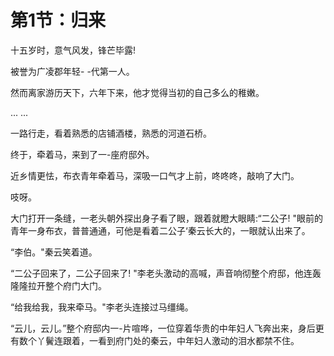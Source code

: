 # 第1节：归来

十五岁时，意气风发，锋芒毕露!

被誉为广凌郡年轻- -代第一人。

然而离家游历天下，六年下来，他才觉得当初的自己多么的稚嫩。

... ...

一路行走，看着熟悉的店铺酒楼，熟悉的河道石桥。

终于，牵着马，来到了一-座府邸外。

近乡情更怯，布衣青年牵着马，深吸一口气才上前，咚咚咚，敲响了大门。

吱呀。

大门打开一条缝，一老头朝外探出身子看了眼，跟着就瞪大眼睛:“二公子! "眼前的青年一身布衣，普普通通，可他是看着二公子‘秦云长大的，一眼就认出来了。

“李伯。"秦云笑着道。

“二公子回来了，二公子回来了! "李老头激动的高喊，声音响彻整个府邸，他连轰隆隆拉开整个府门大门。

“给我给我，我来牵马。"李老头连接过马缰绳。

“云儿，云儿。”整个府邸内一-片喧哗，一位穿着华贵的中年妇人飞奔出来，身后更有数个丫鬢连跟着，一看到府门处的秦云，中年妇人激动的泪水都禁不住。
